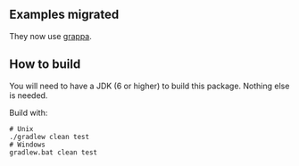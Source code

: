 ## Examples migrated

They now use [grappa](https://github.com/parboiled1/grappa).

## How to build

You will need to have a JDK (6 or higher) to build this package. Nothing else is needed.

Build with:

```
# Unix
./gradlew clean test
# Windows
gradlew.bat clean test
```


